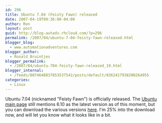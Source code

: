 ```yaml
---
id: 296
title: Ubuntu 7.04 (Feisty Fawn) released
date: 2007-04-19T09:36:00-04:00
author: Ron
layout: post
guid: http://blog-autadv.rhcloud.com/?p=296
permalink: /2007/04/ubuntu-7-04-feisty-fawn-released.html
blogger_blog:
  - www.automationadventures.com
blogger_author:
  - Ronald Bruintjes
blogger_permalink:
  - /2007/04/ubuntu-704-feisty-fawn-released_19.html
blogger_internal:
  - /feeds/8074648837853537542/posts/default/8362417938200264955
categories:
  - Linux
---
```

Ubuntu 7.04 (nicknamed "Feisty Fawn") is officially released. The [Ubuntu main page](http://www.ubuntu.com/) still mentions 6.10 as the latest version as of this moment, but you can download the various versions [here](http://releases.ubuntu.com/7.04/). I'm 25% into the download now, and will let you know what it looks like in a bit.